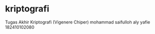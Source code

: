 # kriptografi

Tugas Akhir Kriptografi (Vigenere Chiper)
mohammad saifulloh aly yafie      182410102080


